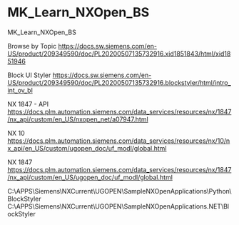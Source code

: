 # MK_Learn_NXOpen_BS
MK_Learn_NXOpen_BS


Browse by Topic
https://docs.sw.siemens.com/en-US/product/209349590/doc/PL20200507135732916.xid1851843/html/xid1851946


Block UI Styler
https://docs.sw.siemens.com/en-US/product/209349590/doc/PL20200507135732916.blockstyler/html/intro_int_ov_bl


NX 1847 - API
https://docs.plm.automation.siemens.com/data_services/resources/nx/1847/nx_api/custom/en_US/nxopen_net/a07947.html


NX 10
https://docs.plm.automation.siemens.com/data_services/resources/nx/10/nx_api/en_US/custom/ugopen_doc/uf_modl/global.html

NX 1847
https://docs.plm.automation.siemens.com/data_services/resources/nx/1847/nx_api/custom/en_US/ugopen_doc/uf_modl/global.html


C:\APPS\Siemens\NXCurrent\UGOPEN\SampleNXOpenApplications\Python\BlockStyler
C:\APPS\Siemens\NXCurrent\UGOPEN\SampleNXOpenApplications\.NET\BlockStyler
